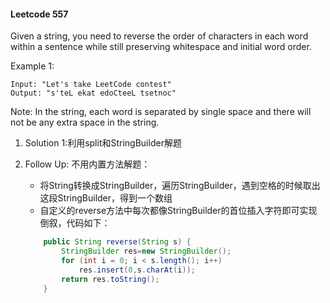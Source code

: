 #### Leetcode 557

Given a string, you need to reverse the order of characters in each word within a sentence while still preserving whitespace and initial word order.

Example 1:
```
Input: "Let's take LeetCode contest"
Output: "s'teL ekat edoCteeL tsetnoc"
```

Note: In the string, each word is separated by single space and there will not be any extra space in the string.

1. Solution 1:利用split和StringBuilder解题

2. Follow Up: 不用内置方法解题：
    - 将String转换成StringBuilder，遍历StringBuilder，遇到空格的时候取出这段StringBuilder，得到一个数组
    - 自定义的reverse方法中每次都像StringBuilder的首位插入字符即可实现倒叙，代码如下：

    ```java
        public String reverse(String s) {
            StringBuilder res=new StringBuilder();
            for (int i = 0; i < s.length(); i++)
                res.insert(0,s.charAt(i));
            return res.toString();
        }
    ```
